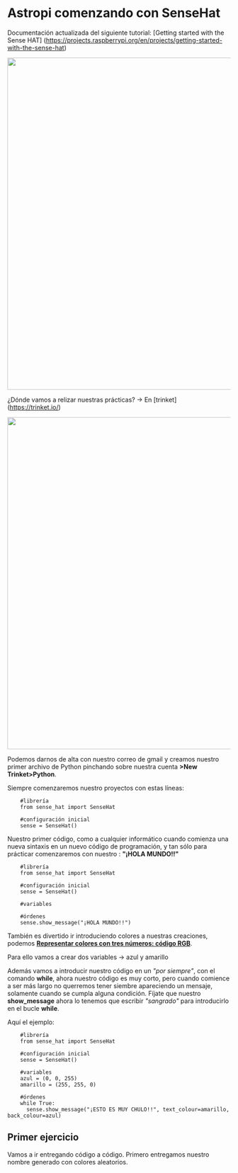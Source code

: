 # Astropi comenzando con SenseHat
Documentación actualizada del siguiente tutorial: [Getting started with the Sense HAT]
(https://projects.raspberrypi.org/en/projects/getting-started-with-the-sense-hat)

<img src="https://github.com/profesoratecno/Astropi_comenzando_con_SenseHat/blob/master/Imagenes/2019-12-24_pantalla_inicio.jpg" width="750" align="center">

¿Dónde vamos a relizar nuestras prácticas? -> En [trinket] (https://trinket.io/) 

<img src="https://github.com/profesoratecno/Astropi_comenzando_con_SenseHat/blob/master/Imagenes/2019-12-24_trinket.jpg" width="750" align="center">

Podemos darnos de alta con nuestro correo de gmail y creamos nuestro primer archivo de Python pinchando sobre nuestra cuenta **>New Trinket>Python**.

Siempre comenzaremos nuestro proyectos con estas líneas:

        
        #librería
        from sense_hat import SenseHat
        
        #configuración inicial
        sense = SenseHat()
      
Nuestro primer código, como a cualquier informático cuando comienza una nueva sintaxis en un nuevo código de programación, y tan sólo para prácticar comenzaremos con nuestro : **"¡HOLA MUNDO!!"**


        #librería
        from sense_hat import SenseHat
        
        #configuración inicial
        sense = SenseHat()
        
        #variables
        
        #órdenes
        sense.show_message("¡HOLA MUNDO!!")
        
También es divertido ir introduciendo colores a nuestras creaciones, podemos **[Representar colores con tres números: código RGB](https://github.com/raspberrypilearning/generic-theory-colours/blob/master/es-ES/step_1.md)**.

Para ello vamos a crear dos variables -> azul y amarillo

Además vamos a introducir nuestro código en un *"por siempre"*, con el comando **while**, ahora nuestro código es muy corto, pero cuando comience a ser más largo no querremos tener siembre apareciendo un mensaje, solamente cuando se cumpla alguna condición. 
Fíjate que nuestro **show_message** ahora lo tenemos que escribir *"sangrado"* para introducirlo en el bucle **while**.

Aquí el ejemplo:


        #librería
        from sense_hat import SenseHat
        
        #configuración inicial
        sense = SenseHat()
        
        #variables
        azul = (0, 0, 255)
        amarillo = (255, 255, 0)
        
        #órdenes
        while True:
          sense.show_message("¡ESTO ES MUY CHULO!!", text_colour=amarillo, back_colour=azul)
        

## Primer ejercicio
Vamos a ir entregando código a código. Primero entregamos nuestro nombre generado con colores aleatorios.
